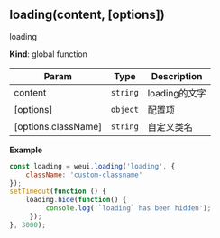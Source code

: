 <a name="loading"></a>

## loading(content, [options])
loading

**Kind**: global function  

| Param | Type | Description |
| --- | --- | --- |
| content | <code>string</code> | loading的文字 |
| [options] | <code>object</code> | 配置项 |
| [options.className] | <code>string</code> | 自定义类名 |

**Example**  
```js
const loading = weui.loading('loading', {
    className: 'custom-classname'
});
setTimeout(function () {
    loading.hide(function() {
         console.log('`loading` has been hidden');
     });
}, 3000);
```
